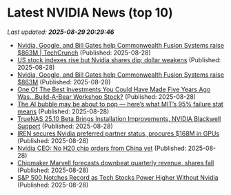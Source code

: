 # Latest NVIDIA News (top 10)
_Last updated: **2025-08-29 20:29:46**_

- [Nvidia, Google, and Bill Gates help Commonwealth Fusion Systems raise $863M | TechCrunch](https://techcrunch.com/2025/08/28/nvidia-google-and-bill-gates-help-commonwealth-fusion-systems-raise-863m/) (Published: 2025-08-28)
- [US stock indexes rise but Nvidia shares dip; dollar weakens](https://biztoc.com/x/658e657dc15ed06b) (Published: 2025-08-28)
- [Nvidia, Google, and Bill Gates help Commonwealth Fusion Systems raise $863M](https://biztoc.com/x/7cdd194fef9c71b5) (Published: 2025-08-28)
- [One Of The Best Investments You Could Have Made Five Years Ago Was…Build-A-Bear Workshop Stock?](https://brobible.com/culture/article/build-a-bear-workshop-stock-pirice-explosion-since-2020/) (Published: 2025-08-28)
- [The AI bubble may be about to pop — here’s what MIT’s 95% failure stat means](https://www.windowscentral.com/artificial-intelligence/the-ai-bubble-may-be-about-to-pop-heres-what-mits-95-percent-failure-stat-means) (Published: 2025-08-28)
- [TrueNAS 25.10 Beta Brings Installation Improvements, NVIDIA Blackwell Support](https://www.phoronix.com/news/TrueNAS-25.10-Beta) (Published: 2025-08-28)
- [IREN secures Nvidia preferred partner status, procures $168M in GPUs](https://thefly.com/permalinks/entry.php/id4190283/IREN;NVDA-IREN-secures-Nvidia-preferred-partner-status-procures-M-in-GPUs) (Published: 2025-08-28)
- [Nvidia CEO: No H20 chip orders from China yet](https://biztoc.com/x/ec192e7bb82f5aa8) (Published: 2025-08-28)
- [Chipmaker Marvell forecasts downbeat quarterly revenue, shares fall](https://www.channelnewsasia.com/business/chipmaker-marvell-forecasts-downbeat-quarterly-revenue-shares-fall-5321066) (Published: 2025-08-28)
- [S&P 500 Notches Record as Tech Stocks Power Higher Without Nvidia](https://biztoc.com/x/a9cff542c0532814) (Published: 2025-08-28)
